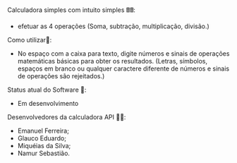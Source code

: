 Calculadora simples com intuito simples 🖩🖩: 
- efetuar as 4 operações (Soma, subtração, multiplicação, divisão.)

Como utilizar🧑: 
- No espaço com a caixa para texto, digite números e sinais de operações matemáticas básicas para obter os resultados. (Letras, símbolos, espaços em branco ou qualquer caractere diferente de números e sinais de operações são rejeitados.)

Status atual do Software 📜: 
- Em desenvolvimento

Desenvolvedores da calculadora API 👨‍💻: 
- Emanuel Ferreira;
- Glauco Eduardo;
- Miquéias da Silva;
- Namur Sebastião.